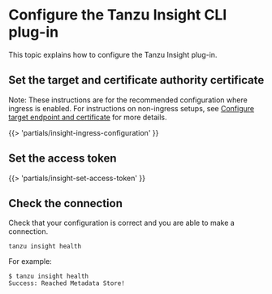 # Configure the Tanzu Insight CLI plug-in

This topic explains how to configure the Tanzu Insight plug-in.

## <a id='set-tar-cert'></a>Set the target and certificate authority certificate

Note: These instructions are for the recommended configuration where ingress is enabled. For instructions on non-ingress setups, see [Configure target endpoint and certificate](../../scst-store/using-encrypted-connection.hbs.md#additional-resources) for more details.

{{> 'partials/insight-ingress-configuration' }}

## <a id='set-access-token'></a>Set the access token

{{> 'partials/insight-set-access-token' }}

## <a id='check-con'></a>Check the connection

Check that your configuration is correct and you are able to make a connection.

```console
tanzu insight health
```

For example:

```console
$ tanzu insight health
Success: Reached Metadata Store!
```
